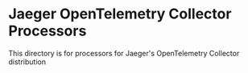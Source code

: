 # Jaeger OpenTelemetry Collector Processors
This directory is for processors for Jaeger's OpenTelemetry Collector distribution


